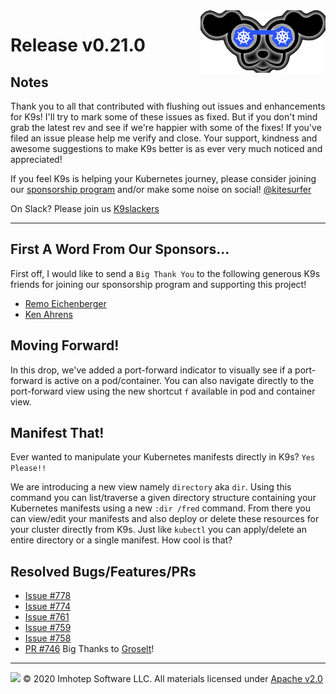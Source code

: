<img src="https://raw.githubusercontent.com/derailed/k9s/master/assets/k9s_small.png" align="right" width="200" height="auto"/>

# Release v0.21.0

## Notes

Thank you to all that contributed with flushing out issues and enhancements for K9s! I'll try to mark some of these issues as fixed. But if you don't mind grab the latest rev and see if we're happier with some of the fixes! If you've filed an issue please help me verify and close. Your support, kindness and awesome suggestions to make K9s better is as ever very much noticed and appreciated!

If you feel K9s is helping your Kubernetes journey, please consider joining our [sponsorship program](https://github.com/sponsors/derailed) and/or make some noise on social! [@kitesurfer](https://twitter.com/kitesurfer)

On Slack? Please join us [K9slackers](https://join.slack.com/t/k9sers/shared_invite/enQtOTA5MDEyNzI5MTU0LWQ1ZGI3MzliYzZhZWEyNzYxYzA3NjE0YTk1YmFmNzViZjIyNzhkZGI0MmJjYzhlNjdlMGJhYzE2ZGU1NjkyNTM)

---

## First A Word From Our Sponsors...

First off, I would like to send a `Big Thank You` to the following generous K9s friends for joining our sponsorship program and supporting this project!

* [Remo Eichenberger](https://github.com/remoe)
* [Ken Ahrens](https://github.com/kenahrens)

## Moving Forward!

In this drop, we've added a port-forward indicator to visually see if a port-forward is active on a pod/container. You can also navigate directly to the port-forward view using the new shortcut `f` available in
pod and container view.

## Manifest That!

Ever wanted to manipulate your Kubernetes manifests directly in K9s? `Yes Please!!`

We are introducing a new view namely `directory` aka `dir`. Using this command you can list/traverse a given directory structure containing your Kubernetes manifests using a new `:dir /fred` command.
From there you can view/edit your manifests and also deploy or delete these resources for your cluster directly from K9s. Just like `kubectl` you can apply/delete an entire directory or a single manifest.
How cool is that?

## Resolved Bugs/Features/PRs

* [Issue #778](https://github.com/zloom/k9s/issues/778)
* [Issue #774](https://github.com/zloom/k9s/issues/774)
* [Issue #761](https://github.com/zloom/k9s/issues/761)
* [Issue #759](https://github.com/zloom/k9s/issues/759)
* [Issue #758](https://github.com/zloom/k9s/issues/758)
* [PR #746](https://github.com/zloom/k9s/pull/746) Big Thanks to [Groselt](https://github.com/groselt)!

---

<img src="https://raw.githubusercontent.com/derailed/k9s/master/assets/imhotep_logo.png" width="32" height="auto"/> © 2020 Imhotep Software LLC. All materials licensed under [Apache v2.0](http://www.apache.org/licenses/LICENSE-2.0)
